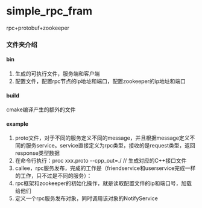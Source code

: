 # simple_rpc_fram
rpc+protobuf+zookeeper

### 文件夹介绍
#### bin
1. 生成的可执行文件，服务端和客户端
2. 配置文件，配置rpc节点的ip地址和端口，配置zookeeper的ip地址和端口

#### build
cmake编译产生的额外的文件

#### example
1. proto文件，对于不同的服务定义不同的message，并且根据message定义不同的服务service。service直接定义为rpc类型，接收的是request类型，返回response类型数据
2. 在命令行执行：proc xxx.proto --cpp_out=./   // 生成对应的C++接口文件
3. callee，rpc服务发布，完成的工作是（friendservice和userservice完成一样的工作，只不过是不同的服务）：
  1. rpc框架和zookeeper的初始化操作，就是读取配置文件的ip和端口号，加载给他们
  2. 定义一个rpc服务发布对象，同时调用该对象的NotifyService
